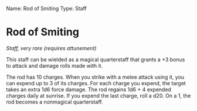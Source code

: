 Name: Rod of Smiting
Type: Staff

# Rod of Smiting
_Staff, very rare (requires attunement)_

This staff can be wielded as a magical quarterstaff that grants a +3 bonus to attack and damage rolls made with it.

The rod has 10 charges. When you strike with a melee attack using it, you can expend up to 3 of its charges. For each charge you expend, the target takes an extra 1d6 force damage. The rod regains 1d6 + 4 expended charges daily at sunrise. If you expend the last charge, roll a d20. On a 1, the rod becomes a nonmagical quarterstaff.